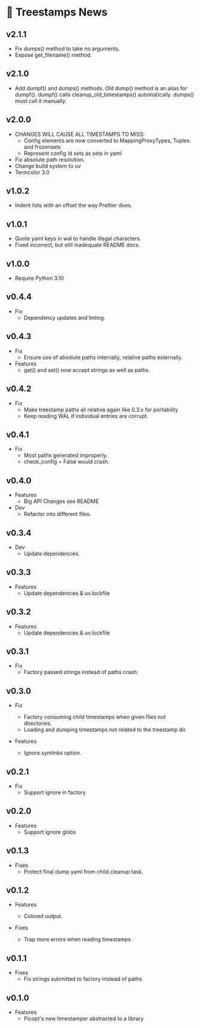 # 📰 Treestamps News

## v2.1.1

- Fix dumps() method to take no arguments.
- Expose get_filename() method.

## v2.1.0

- Add dumpf() and dumps() methods. Old dump() method is an alias for dumpf().
  dumpf() calls cleanup_old_timestamps() automatically. dumps() must call it
  manually.

## v2.0.0

- CHANGES WILL CAUSE ALL TIMESTAMPS TO MISS:
  - Config elements are now converted to MappingProxyTypes, Tuples and
    frozensets
  - Represent config id sets as sets in yaml
- Fix absolute path resolution.
- Change build system to uv
- Termcolor 3.0

## v1.0.2

- Indent lists with an offset the way Prettier does.

## v1.0.1

- Quote yaml keys in wal to handle illegal characters.
- Fixed incorrect, but still inadequate README docs.

## v1.0.0

- Require Python 3.10

## v0.4.4

- Fix
  - Dependency updates and linting.

## v0.4.3

- Fix
  - Ensure use of absolute paths internally, relative paths externally.
- Features
  - get() and set() now accept strings as well as paths.

## v0.4.2

- Fix
  - Make treestamp paths all relative again like 0.3.x for portability
  - Keep reading WAL if individual entries are corrupt.

## v0.4.1

- Fix
  - Most paths generated improperly.
  - check_config = False would crash.

## v0.4.0

- Features
  - Big API Changes see README
- Dev
  - Refactor into different files.

## v0.3.4

- Dev
  - Update dependencies.

## v0.3.3

- Features
  - Update dependencies & uv.lockfile

## v0.3.2

- Features
  - Update dependencies & uv.lockfile

## v0.3.1

- Fix
  - Factory passed strings instead of paths crash.

## v0.3.0

- Fix

  - Factory consuming child timestamps when given files not directories.
  - Loading and dumping timestamps not related to the treestamp dir.

- Features
  - Ignore symlinks option.

## v0.2.1

- Fix
  - Support ignore in factory

## v0.2.0

- Features
  - Support ignore globs

## v0.1.3

- Fixes
  - Protect final dump yaml from child cleanup task.

## v0.1.2

- Features

  - Colored output.

- Fixes

  - Trap more errors when reading timestamps

## v0.1.1

- Fixes
  - Fix strings submitted to factory instead of paths

## v0.1.0

- Features
  - Picopt's new timestamper abstracted to a library
